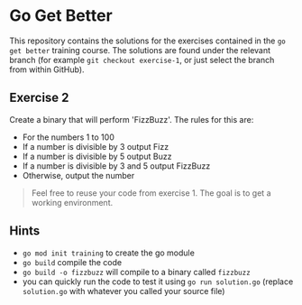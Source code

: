 # Go Get Better

This repository contains the solutions for the exercises contained in the
`go get better` training course. The solutions are found under the relevant
branch (for example `git checkout exercise-1`, or just select the branch from
within GitHub).

## Exercise 2

Create a binary that will perform 'FizzBuzz'. The rules for this are:

  * For the numbers 1 to 100
  * If a number is divisible by 3 output Fizz
  * If a number is divisible by 5 output Buzz
  * If a number is divisible by 3 and 5 output FizzBuzz
  * Otherwise, output the number
  
>Feel free to reuse your code from exercise 1. The goal is to get a working 
environment.
  
## Hints

  * `go mod init training` to create the go module
  * `go build` compile the code
  * `go build -o fizzbuzz` will compile to a binary called `fizzbuzz`
  * you can quickly run the code to test it using `go run solution.go` (replace
    `solution.go` with whatever you called your source file)

